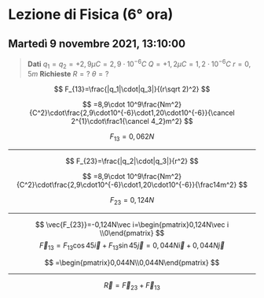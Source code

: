 # Lezione di Fisica (6° ora)
## Martedì 9 novembre 2021, 13:10:00


> **Dati**
> $q_1=q_2=+2,9\mu C=2,9\cdot 10^{-6}C$
> $Q=+1,2\mu C=1,2\cdot 10^{-6}C$
> $r=0,5m$
> **Richieste**
> $R=?$
> $\theta=?$

$$
F_{13}=\frac{|q_1|\cdot|q_3|}{(r\sqrt 2)^2}
$$

$$
=8,9\cdot 10^9\frac{Nm^2}{C^2}\cdot\frac{2,9\cdot10^{-6}\cdot1,20\cdot10^{-6}}{\cancel 2^{1}\cdot\frac1{\cancel 4_2}m^2}
$$

$$
F_{13}=0,062N
$$

---

$$
F_{23}=\frac{|q_2|\cdot|q_3|}{r^2}
$$

$$
=8,9\cdot 10^9\frac{Nm^2}{C^2}\cdot\frac{2,9\cdot10^{-6}\cdot1,20\cdot10^{-6}}{\frac14m^2}
$$

$$
F_{23}=0,124N
$$


---

$$
\vec{F_{23}}=-0,124N\vec i=\begin{pmatrix}0,124N\vec i \\0\end{pmatrix}
$$
$$
\vec F_{13} = F_{13}\cos 45 \vec i +F_{13}\sin 45 \vec j = 0,044N\vec i + 0,044N\vec j
$$

$$
=\begin{pmatrix}0,044N\\0,044N\end{pmatrix}
$$

---

$$
\vec  R = \vec F_{23}+\vec F_{13} 
$$
<!--stackedit_data:
eyJoaXN0b3J5IjpbMTM1Mzg1MTA3NywtMTc0NzQ1MDM1Nl19
-->